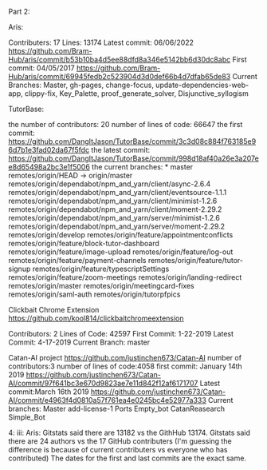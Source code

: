 


Part 2:

Aris:

Contributers:
17
Lines:
13174
Latest commit:
06/06/2022   https://github.com/Bram-Hub/aris/commit/b53b10ba4d5ee88dfd8a346e5142bb6d30dc8abc
First commit:
04/05/2017    https://github.com/Bram-Hub/aris/commit/69945fedb2c523904d3d0def66b4d7dfab65de83
Current Branches:
Master, gh-pages, change-focus, update-dependencies-web-app, clippy-fix, Key_Palette, proof_generate_solver, Disjunctive_syllogism


TutorBase:

the number of contributors: 20
number of lines of code: 66647
the first commit: https://github.com/DangItJason/TutorBase/commit/3c3d08c884f763185e96d7b1e3fad02da67f5fdc
the latest commit: https://github.com/DangItJason/TutorBase/commit/998d18af40a26e3a207ee8d65498a2bc3e1f5006
the current branches: * master
  remotes/origin/HEAD -> origin/master
  remotes/origin/dependabot/npm_and_yarn/client/async-2.6.4
  remotes/origin/dependabot/npm_and_yarn/client/eventsource-1.1.1
  remotes/origin/dependabot/npm_and_yarn/client/minimist-1.2.6
  remotes/origin/dependabot/npm_and_yarn/client/moment-2.29.2
  remotes/origin/dependabot/npm_and_yarn/server/minimist-1.2.6
  remotes/origin/dependabot/npm_and_yarn/server/moment-2.29.2
  remotes/origin/develop
  remotes/origin/feature/appointmentconflicts
  remotes/origin/feature/block-tutor-dashboard
  remotes/origin/feature/image-upload
  remotes/origin/feature/log-out
  remotes/origin/feature/payment-channels
  remotes/origin/feature/tutor-signup
  remotes/origin/feature/typescriptSettings
  remotes/origin/feature/zoom-meetings
  remotes/origin/landing-redirect
  remotes/origin/master
  remotes/origin/meetingcard-fixes
  remotes/origin/saml-auth
  remotes/origin/tutorpfpics
  
  
Clickbait Chrome Extension
https://github.com/kool814/clickbaitchromeextension

Contributors: 2
Lines of Code: 42597
First Commit: 1-22-2019
Latest Commit: 4-17-2019
Current Branch: master


Catan-AI project
https://github.com/justinchen673/Catan-AI
number of contributors:3
number of lines of code:4058
first commit: January 14th 2019 https://github.com/justinchen673/Catan-AI/commit/97f641bc3e670d9823ae7e11d842f12af6171707
Latest commit:March 16th 2019 https://github.com/justinchen673/Catan-AI/commit/e4963f4d0810a57f761ea4e0245bc4e52977a333
Current branches:
        Master
        add-license-1
        Ports
        Empty_bot
        CatanReasearch
        Simple_Bot
       
4: iii:
Aris:
Gitstats said there are 13182 vs the GithHub 13174.
Gitstats said there are 24 authors vs the 17 GitHub contributers (I'm guessing the difference is because of current contributers vs everyone who has contributed)
The dates for the first and last commits are the exact same.
